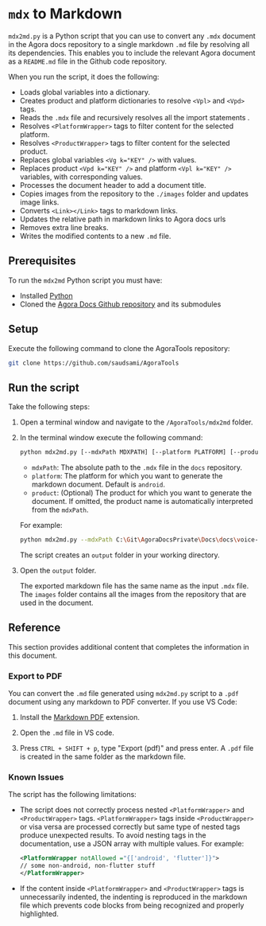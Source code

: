 # `mdx` to Markdown

`mdx2md.py` is a Python script that you can use to convert any `.mdx` document in the Agora docs repository to a single markdown `.md` file by resolving all its dependencies. This enables you to include the relevant Agora document as a `README.md` file in the Github code repository. 

When you run the script, it does the following:

* Loads global variables into a dictionary.
* Creates product and platform dictionaries to resolve `<Vpl>` and `<Vpd>` tags.
* Reads the `.mdx` file and recursively resolves all the import statements .
* Resolves `<PlatformWrapper>` tags to filter content for the selected platform.
* Resolves `<ProductWrapper>` tags to filter content for the selected product.
* Replaces global variables `<Vg k="KEY" />` with values.
* Replaces product `<Vpd k="KEY" />` and platform `<Vpl k="KEY" />` variables, with corresponding values.
* Processes the document header to add a document title.
* Copies images from the repository to the `./images` folder and updates image links.
* Converts `<Link></Link>` tags to markdown links.
* Updates the relative path in markdown links to Agora docs urls
* Removes extra line breaks.
* Writes the modified contents to a new `.md` file.

## Prerequisites
To run the `mdx2md` Python script you must have: 

* Installed [Python](https://www.python.org/downloads/)
* Cloned the [Agora Docs Github repository](https://github.com/AgoraIO/Docs) and its submodules


## Setup

Execute the following command to clone the AgoraTools repository:

```bash
git clone https://github.com/saudsami/AgoraTools
```

## Run the script

Take the following steps:

1. Open a terminal window and navigate to the `/AgoraTools/mdx2md` folder.

1. In the terminal window execute the following command:
    
    ```bash
    python mdx2md.py [--mdxPath MDXPATH] [--platform PLATFORM] [--product PRODUCT]
    ```

    * `mdxPath`: The absolute path to the `.mdx` file in the `docs` repository.
    * `platform`: The platform for which you want to generate the markdown document. Default is `android`.
    * `product`: (Optional) The product for which you want to generate the document. If omitted, the product name is automatically interpreted from the `mdxPath`.

    For example:

    ```bash
    python mdx2md.py --mdxPath C:\Git\AgoraDocsPrivate\Docs\docs\voice-calling\get-started\get-started-sdk.mdx --platform flutter
    ```

    The script creates an `output` folder in your working directory.

1. Open the `output` folder. 

    The exported markdown file has the same name as the input `.mdx` file. The `images` folder contains all the images from the repository that are used in the document.

## Reference

This section provides additional content that completes the information in this document.

### Export to PDF

You can convert the `.md` file generated using `mdx2md.py` script to a `.pdf` document using any markdown to PDF converter. If you use VS Code:

1. Install the [Markdown PDF](https://marketplace.visualstudio.com/items?itemName=yzane.markdown-pdf) extension.

2. Open the `.md` file in VS code.

2. Press `CTRL + SHIFT + p`, type "Export (pdf)" and press enter. A `.pdf` file is created in the same folder as the markdown file.

### Known Issues
The script has the following limitations:

* The script does not correctly process nested `<PlatformWrapper>` and `<ProductWrapper>` tags. `<PlatformWrapper>` tags inside `<ProductWrapper>` or visa versa are processed correctly but same type of nested tags produce unexpected results. To avoid nesting tags in the documentation, use a JSON array with multiple values. For example:

    ```xml
    <PlatformWrapper notAllowed ="{['android', 'flutter']}">
    // some non-android, non-flutter stuff
    </PlatformWrapper>
    ```

* If the content inside `<PlatformWrapper>` and `<ProductWrapper>` tags is unnecessarily indented, the indenting is reproduced in the markdown file which prevents code blocks from being recognized and properly highlighted.
